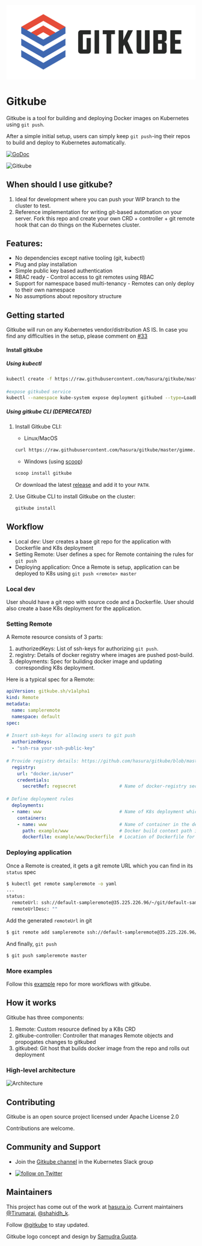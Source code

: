 ![Gitkube Logo](artifacts/gitkube-h-w.png)

# Gitkube

Gitkube is a tool for building and deploying Docker images on Kubernetes using `git push`. 

After a simple initial setup, users can simply keep `git push`-ing their repos to build and deploy to Kubernetes automatically.

[![GoDoc](https://godoc.org/github.com/hasura/gitkube?status.svg)](https://godoc.org/github.com/hasura/gitkube) 

![Gitkube](https://raw.githubusercontent.com/hasura/gitkube/master/artifacts/gitkube.gif)

## When should I use gitkube?
1. Ideal for development where you can push your WIP branch to the cluster to test.
2. Reference implementation for writing git-based automation on your server. Fork this repo and create your own CRD + controller + git remote hook that can do things on the Kubernetes cluster.

## Features:
- No dependencies except native tooling (git, kubectl)
- Plug and play installation
- Simple public key based authentication
- RBAC ready - Control access to git remotes using RBAC
- Support for namespace based multi-tenancy - Remotes can only deploy to their own namespace
- No assumptions about repository structure 

## Getting started

Gitkube will run on any Kubernetes vendor/distribution AS IS. In case you find any difficulties in the setup, please comment on [#33](https://github.com/hasura/gitkube/issues/33) 

#### Install gitkube

##### Using kubectl

```sh
kubectl create -f https://raw.githubusercontent.com/hasura/gitkube/master/manifests/gitkube-setup.yaml

#expose gitkubed service
kubectl --namespace kube-system expose deployment gitkubed --type=LoadBalancer --name=gitkubed
```

##### Using gitkube CLI (DEPRECATED)

1. Install Gitkube CLI:
   - Linux/MacOS
   ``` bash
   curl https://raw.githubusercontent.com/hasura/gitkube/master/gimme.sh | bash
   ```
   - Windows (using [scoop](https://scoop.sh))
   ```bat
   scoop install gitkube
   ```
   Or download the latest [release](https://github.com/hasura/gitkube/releases) and add it to your `PATH`.

2. Use Gitkube CLI to install Gitkube on the cluster:
   ```bash
   gitkube install
   ```

## Workflow
- Local dev: User creates a base git repo for the application with Dockerfile and K8s deployment
- Setting Remote: User defines a spec for Remote containing the rules for `git push` 
- Deploying application: Once a Remote is setup, application can be deployed to K8s using `git push <remote> master`

### Local dev
User should have a git repo with source code and a Dockerfile. User should also create a base K8s deployment for the application.

### Setting Remote
A Remote resource consists of 3 parts:

1. authorizedKeys: List of ssh-keys for authorizing `git push`.
2. registry: Details of docker registry where images are pushed post-build.
3. deployments: Spec for building docker image and updating corresponding K8s deployment.

Here is a typical spec for a Remote:
```yaml
apiVersion: gitkube.sh/v1alpha1
kind: Remote
metadata:
  name: sampleremote
  namespace: default
spec:

# Insert ssh-keys for allowing users to git push
  authorizedKeys:
  - "ssh-rsa your-ssh-public-key"

# Provide registry details: https://github.com/hasura/gitkube/blob/master/docs/registry.md
  registry:
    url: "docker.io/user"
    credentials:
      secretRef: regsecret                # Name of docker-registry secret

# Define deployment rules
  deployments:
  - name: www                             # Name of K8s deployment which is updated on git push
    containers: 
    - name: www                           # Name of container in the deployment which is built during git push
      path: example/www                   # Docker build context path in the git repo
      dockerfile: example/www/Dockerfile  # Location of Dockerfile for the source code
```

### Deploying application

Once a Remote is created, it gets a git remote URL which you can find in its `status` spec

```sh
$ kubectl get remote sampleremote -o yaml
...
status:
  remoteUrl: ssh://default-sampleremote@35.225.226.96/~/git/default-sampleremote
  remoteUrlDesc: ""
```

Add the generated `remoteUrl` in git

```sh
$ git remote add sampleremote ssh://default-sampleremote@35.225.226.96/~/git/default-sampleremote
```

And finally, `git push`

```sh
$ git push sampleremote master
```

### More examples
Follow this [example](https://github.com/hasura/gitkube-example) repo for more workflows with gitkube.

## How it works

Gitkube has three components:

1. Remote: Custom resource defined by a K8s CRD
2. gitkube-controller: Controller that manages Remote objects and propogates changes to gitkubed 
3. gitkubed: Git host that builds docker image from the repo and rolls out deployment

### High-level architecture

![Architecture](https://raw.githubusercontent.com/hasura/gitkube/master/artifacts/gitkube-v0.1.png)


## Contributing

Gitkube is an open source project licensed under Apache License 2.0

Contributions are welcome.

## Community and Support

- Join the [Gitkube channel](https://kubernetes.slack.com/messages/CA68R8ZBN/) in the Kubernetes Slack group

- <a href="https://twitter.com/intent/follow?screen_name=gitkube"><img src="https://img.shields.io/twitter/follow/gitkube.svg?style=social&logo=twitter" alt="follow on Twitter"></a>

## Maintainers

This project has come out of the work at [hasura.io](https://hasura.io). 
Current maintainers [@Tirumarai](https://twitter.com/Tirumarai), [@shahidh_k](https://twitter.com/shahidh_k). 

Follow [@gitkube](https://twitter.com/gitkube) to stay updated.

Gitkube logo concept and design by [Samudra Gupta](https://www.linkedin.com/in/samudra-gupta-b6a3a238/). 
